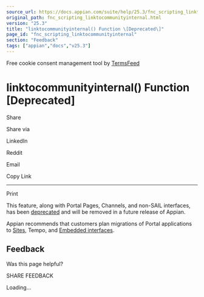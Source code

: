```yaml
---
source_url: https://docs.appian.com/suite/help/25.3/fnc_scripting_linktocommunityinternal.html
original_path: fnc_scripting_linktocommunityinternal.html
version: "25.3"
title: "linktocommunityinternal() Function \[Deprecated\]"
page_id: "fnc_scripting_linktocommunityinternal"
section: "Feedback"
tags: ["appian","docs","v25.3"]
---
```



Free cookie consent management tool by [TermsFeed](https://www.termsfeed.com/)

# linktocommunityinternal() Function \[Deprecated\]

Share

Share via

LinkedIn

Reddit

Email

Copy Link

* * *

Print

This feature, along with Portal Pages, Channels, and non-SAIL interfaces, has been [deprecated](Deprecated_Features.html) and will be removed in a future release of Appian.

Appian recommends that customers plan migrations of Portal applications to [Sites](Sites.html), Tempo, and [Embedded interfaces](Embedded_Interfaces.html).

## Feedback

Was this page helpful?

SHARE FEEDBACK

Loading...